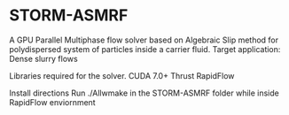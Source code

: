 # STORM-ASMRF

A GPU Parallel Multiphase flow solver based on Algebraic Slip method for polydispersed system of particles inside a carrier fluid.
Target application: Dense slurry flows

Libraries required for the solver.
CUDA 7.0+
Thrust 
RapidFlow

Install directions 
Run ./Allwmake in the STORM-ASMRF folder while inside RapidFlow enviornment

